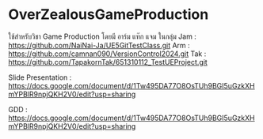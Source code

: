 # OverZealousGameProduction
ใช้สำหรับวิชา Game Production โดยมี อาร์ม แท๊ก แจม ในกลุ่ม
Jam : https://github.com/NaiNai-Ja/UE5GitTestClass.git
Arm : https://github.com/camnan090/VersionControl2024.git
Tak : https://github.com/TapakornTak/651310112_TestUEProject.git

Slide Presentation : https://docs.google.com/document/d/1Tw495DA77O8OsTUh9BGI5uGzkXHmYPBlR9npjQKH2V0/edit?usp=sharing

GDD : https://docs.google.com/document/d/1Tw495DA77O8OsTUh9BGI5uGzkXHmYPBlR9npjQKH2V0/edit?usp=sharing
